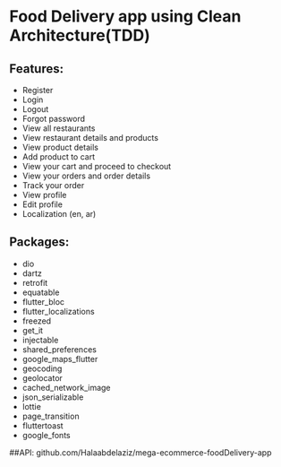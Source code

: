 # Food Delivery app using Clean Architecture(TDD)

## Features:

* Register
* Login
* Logout
* Forgot password
* View all restaurants
* View restaurant details and products
* View product details
* Add product to cart
* View your cart and proceed to checkout
* View your orders and order details
* Track your order
* View profile
* Edit profile
* Localization (en, ar)

## Packages:

* dio
* dartz
* retrofit
* equatable
* flutter_bloc
* flutter_localizations
* freezed
* get_it
* injectable
* shared_preferences
* google_maps_flutter
* geocoding
* geolocator
* cached_network_image
* json_serializable
* lottie
* page_transition
* fluttertoast
* google_fonts

##API: github.com/Halaabdelaziz/mega-ecommerce-foodDelivery-app
